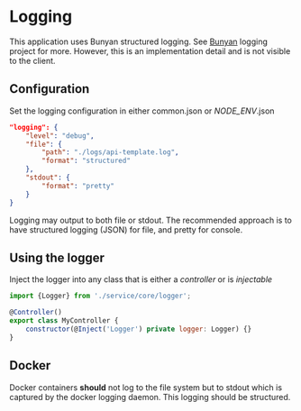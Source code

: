 # Logging
This application uses Bunyan structured logging. See [Bunyan](https://github.com/trentm/node-bunyan) logging project for more. However, this is an implementation detail and is not visible to the client.

## Configuration
Set the logging configuration in either common.json or _NODE_ENV_.json


```json
"logging": {
    "level": "debug",
    "file": {
        "path": "./logs/api-template.log",
        "format": "structured"
    },
    "stdout": {
        "format": "pretty"
    }
}
```
Logging may output to both file or stdout. The recommended approach is to have structured logging (JSON) for file, and pretty for console.

## Using the logger
Inject the logger into any class that is either a _controller_ or is _injectable_

```javascript
import {Logger} from './service/core/logger';

@Controller()
export class MyController {
    constructor(@Inject('Logger') private logger: Logger) {}
}
```

## Docker
Docker containers __should__ not log to the file system but to stdout which is captured by the docker logging daemon. This logging should be structured.